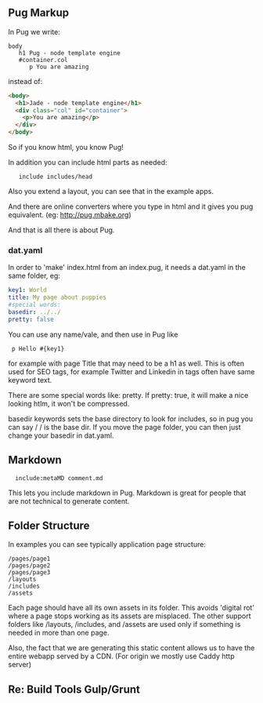 
## Pug Markup

In Pug we write:
```pug
body
   h1 Pug - node template engine
   #container.col
      p You are amazing
```
instead of:
```html
<body>
  <h1>Jade - node template engine</h1>
  <div class="col" id="container">
    <p>You are amazing</p>
  </div>
</body>
```
So if you know html, you know Pug!

In addition you can include html parts as needed:
```pug
   include includes/head
```

Also you extend a layout, you can see that in the example apps.

And there are online converters where you type in html and it gives you pug equivalent. (eg: http://pug.mbake.org)

And that is all there is about Pug.

### dat.yaml
In order to 'make' index.html from an index.pug, it needs a dat.yaml in the same folder, eg:

```yaml
key1: World
title: My page about puppies
#special words:
basedir: ../../
pretty: false
```

You can use any name/vale, and then use in Pug like 
```pug
 p Hello #{key1}
```
for example with page Title that may need to be a h1 as well. This is often used for SEO tags, for example Twitter and Linkedin in tags often have same keyword text.

There are some special words like: pretty. If pretty: true, it will make a nice looking htlm, it won't be compressed.

basedir keywords sets the base directory to look for includes, so in pug you can say /
/ is the base dir. If you move the page folder, you can then just change your basedir in dat.yaml.


## Markdown

```
  include:metaMD comment.md
```

This lets you include markdown in Pug. Markdown is great for people that are not technical to generate content.  


## Folder Structure

In examples you can see typically application page structure:

```
/pages/page1
/pages/page2
/pages/page3
/layouts
/includes
/assets
```

Each page should have all its own assets in its folder. This avoids 'digital rot' where a page stops working as its assets are misplaced.
The other support folders like /layouts, /includes, and /assets are used only if something is needed in more than one page.

Also, the fact that we are generating this static content allows us to have the entire webapp served by a CDN. (For origin we mostly use Caddy http server)


## Re: Build Tools Gulp/Grunt




